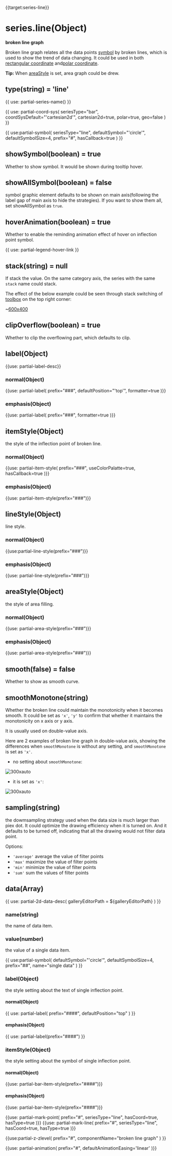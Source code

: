 {{target:series-line}}

# series.line(Object)

**broken line graph**

Broken line graph relates all the data points [symbol](~series-line.symbol) by broken lines, which is used to show the trend of data changing. It could be used in both [rectangular coordinate](~grid) and[polar coordinate](~polar).

**Tip:** When [areaStyle](~series-line.areaStyle) is set, area graph could be drew.

## type(string) = 'line'

{{ use: partial-series-name() }}

{{ use: partial-coord-sys(
    seriesType="bar",
    coordSysDefault="'cartesian2d'",
    cartesian2d=true,
    polar=true,
    geo=false
) }}

{{ use:partial-symbol(
    seriesType="line",
    defaultSymbol="'circle'",
    defaultSymbolSize=4,
    prefix="#",
    hasCallback=true
) }}

## showSymbol(boolean) = true
Whether to show symbol. It would be shown during tooltip hover.

## showAllSymbol(boolean) = false
symbol graphic element defaults to be shown on main axis(following the label gap of main axis to hide the strategies). If you want to show them all, set showAllSymbol as `true`.

## hoverAnimation(boolean) = true
Whether to enable the reminding animation effect of hover on inflection point symbol.

{{ use: partial-legend-hover-link }}

## stack(string) = null
If stack the value. On the same category axis, the series with the same `stack` name could stack.

The effect of the below example could be seen through stack switching of [toolbox](~toolbox) on the top right corner:

~[600x400](${galleryViewPath}doc-example/line-stack-tiled&edit=1&reset=1)

## clipOverflow(boolean) = true
Whether to clip the overflowing part, which defaults to clip.

## label(Object)
{{use: partial-label-desc}}
### normal(Object)
{{use: partial-label(
    prefix="###",
    defaultPosition="'top'",
    formatter=true
)}}
### emphasis(Object)
{{use: partial-label(
    prefix="###",
    formatter=true
)}}

## itemStyle(Object)
the style of the inflection point of broken line.
### normal(Object)
{{use: partial-item-style(
    prefix="###",
    useColorPalatte=true,
    hasCallback=true
)}}
### emphasis(Object)
{{use: partial-item-style(prefix="###")}}

## lineStyle(Object)
line style.
### normal(Object)
{{use:partial-line-style(prefix="###")}}
### emphasis(Object)
{{use: partial-line-style(prefix="###")}}

## areaStyle(Object)
the style of area filling.
### normal(Object)
{{use: partial-area-style(prefix="###")}}
### emphasis(Object)
{{use: partial-area-style(prefix="###")}}

## smooth(false) = false
Whether to show as smooth curve.

## smoothMonotone(string)
Whether the broken line could maintain the monotonicity when it becomes smooth. It could be set as `'x'`, `'y'` to confirm that whether it maintains the monotonicity on x axis or y axis.

It is usually used on double-value axis.

Here are 2 examples of broken line graph in double-value axis, showing the differences when `smoothMonotone` is without any setting, and `smoothMonotone` is set as `'x'`.

+ no setting about `smoothMonotone`:

![300xauto](~smooth-monotone-none.png)

+ it is set as `'x'`:

![300xauto](~smooth-monotone-x.png)

## sampling(string)

the dowmsampling strategy used when the data size is much larger than piex dot. It could optimize the drawing efficiency when it is turned on. And it defaults to be turned off, indicating that all the drawing would not filter data point.

Options:
+ `'average'` average the value of filter points
+ `'max'` maximize the value of filter points
+ `'min'` minimize the value of filter points
+ `'sum'` sum the values of filter points

## data(Array)

{{ use: partial-2d-data-desc(
    galleryEditorPath = ${galleryEditorPath}
) }}

### name(string)
the name of data item.

### value(number)
the value of a single data item.

{{ use:partial-symbol(
    defaultSymbol="'circle'",
    defaultSymbolSize=4,
    prefix="##",
    name="single data"
) }}

### label(Object)
the style setting about the text of single inflection point.
#### normal(Object)
{{ use: partial-label(
    prefix="####",
    defaultPosition="top"
) }}
#### emphasis(Object)
{{ use: partial-label(prefix="####") }}

### itemStyle(Object)
the style setting about the symbol of single inflection point.
#### normal(Object)
{{use: partial-bar-item-style(prefix="####")}}
#### emphasis(Object)
{{use: partial-bar-item-style(prefix="####")}}

{{use: partial-mark-point(
    prefix="#",
    seriesType="line",
    hasCoord=true,
    hasType=true
)}}
{{use: partial-mark-line(
    prefix="#",
    seriesType="line",
    hasCoord=true,
    hasType=true
)}}

{{use:partial-z-zlevel(
    prefix="#",
    componentName="broken line graph"
) }}

{{use: partial-animation(
    prefix="#",
    defaultAnimationEasing='linear'
)}}
